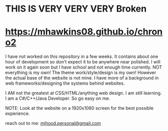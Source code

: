 # THIS IS VERY VERY VERY Broken
# https://mhawkins08.github.io/chrono2
I have not worked on this repository in a few weeks.
It contains about one hour of development so don't expect it to be anywhere near polished.
I will work on it again soon but I have school and not enough time currently. NOT
everything is my own! The theme work/style/design is my own! However the actual base of the website is not mine.
I have more of a background in web frameworks/designing the systems behind websites. 

I AM not the greatest at CSS/HTML/anything web design. I am still learning.
I am a C#/C++/Java Developer. So go easy on me.

NOTE: Look at the website on a 1920x1080 screen for the best possible experience. 

reach out to me: mjhood.personal@gmail.com
